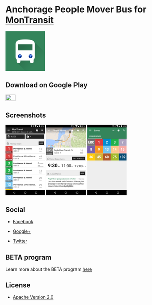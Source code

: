 # Anchorage People Mover Bus for [MonTransit](https://github.com/mtransitapps/mtransit-for-android)

<img width="25%" height="25%" src="https://raw.githubusercontent.com/mtransitapps/us-anchorage-people-mover-bus-android/master/src/main/play/listings/en-US/graphics/icon/1.png"/>

## Download on Google Play

<a href="https://play.google.com/store/apps/details?id=org.mtransit.android.us_anchorage_people_mover_bus"><img width="25%" height="25%" src="https://play.google.com/intl/en_us/badges/images/apps/en-play-badge.png"/></a>

## Screenshots

<img width="25%" height="25%" src="https://raw.githubusercontent.com/mtransitapps/us-anchorage-people-mover-bus-android/master/src/main/play/listings/en-US/graphics/phone-screenshots/1.png"/>
<img width="25%" height="25%" src="https://raw.githubusercontent.com/mtransitapps/us-anchorage-people-mover-bus-android/master/src/main/play/listings/en-US/graphics/phone-screenshots/2.png"/>
<img width="25%" height="25%" src="https://raw.githubusercontent.com/mtransitapps/us-anchorage-people-mover-bus-android/master/src/main/play/listings/en-US/graphics/phone-screenshots/3.png"/>

## Social

* [Facebook](https://www.facebook.com/MonTransit)

* [Google+](http://gplus.to/MonTransit/)

* [Twitter](https://twitter.com/montransit)

## BETA program

Learn more about the BETA program [here](https://github.com/mtransitapps/mtransit-for-android/wiki/BETA)

## License

* [Apache Version 2.0](http://www.apache.org/licenses/LICENSE-2.0.html)
